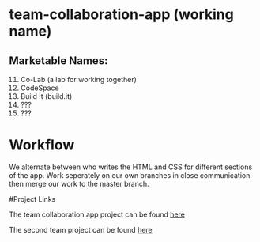 # team-collaboration-app (working name)

## Marketable Names:

11. Co-Lab (a lab for working together)
2. CodeSpace
3. Build It (build.it)
4. ???
5. ???

# Workflow

We alternate between who writes the HTML and CSS for different sections of the app. Work seperately on our own branches in close communication then merge our work to the master branch. 

#Project Links

The team collaboration app project can be found [here](http://imanuelgittens.github.io/team-collaboration-app/)

The second team project can be found [here](https://github.com/imanuelgittens/team-collaboration-app/tree/master/encyclopedia-entries)